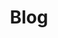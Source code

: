 ---
# Feel free to add content and custom Front Matter to this file.
# To modify the layout, see https://jekyllrb.com/docs/themes/#overriding-theme-defaults
title: Blog
layout: posts
author_profile: true
classes: wide
permalink: /pages/blog/     
---